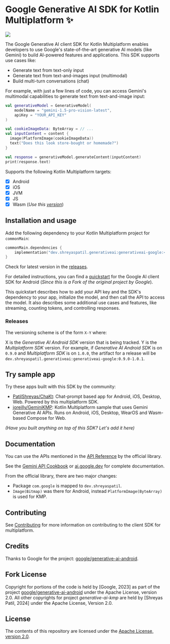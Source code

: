 # Google Generative AI SDK for Kotlin Multiplatform ✨

<a href="https://search.maven.org/search?q=g:dev.shreyaspatil.generativeai"><img src="https://img.shields.io/maven-central/v/dev.shreyaspatil.generativeai/generativeai-google?label=Maven%20Central&logo=kotlin&style=flat-square"/></a>

The Google Generative AI client SDK for Kotlin Multiplatform enables developers to use Google's 
state-of-the-art generative AI models (like Gemini) to build AI-powered features and applications. 
This SDK supports use cases like:
- Generate text from text-only input
- Generate text from text-and-images input (multimodal)
- Build multi-turn conversations (chat)

For example, with just a few lines of code, you can access Gemini's multimodal capabilities to 
generate text from text-and-image input:

```kotlin
val generativeModel = GenerativeModel(
    modelName = "gemini-1.5-pro-vision-latest",
    apiKey = "YOUR_API_KEY"
)

val cookieImageData: ByteArray = // ...
val inputContent = content {
  image(PlatformImage(cookieImageData))
  text("Does this look store-bought or homemade?")
}

val response = generativeModel.generateContent(inputContent)
print(response.text)
```

Supports the following Kotlin Multiplatform targets:
- [x] Android
- [x] iOS
- [x] JVM
- [x] JS
- [x] Wasm (_Use this [version](https://github.com/PatilShreyas/generative-ai-kmp/releases/tag/v0.9.0-1.0.1-wasm)_)

## Installation and usage

Add the following dependency to your Kotlin Multiplatform project for `commonMain`:

```kotlin
commonMain.dependencies {
    implementation("dev.shreyaspatil.generativeai:generativeai-google:<version>")
}
```

Check for latest version in the [releases](https://github.com/PatilShreyas/generative-ai-kmp/releases).

For detailed instructions, you can find a [quickstart](https://ai.google.dev/tutorials/android_quickstart) 
for the Google AI client SDK for Android (_Since this is a Fork of the original project by Google_).

This quickstart describes how to add your API key and the SDK's dependency to your app, 
initialize the model, and then call the API to access the model. It also describes some additional 
use cases and features, like streaming, counting tokens, and controlling responses.

### Releases
The versioning scheme is of the form `X-Y` where:

X is the _Generative AI  Android SDK_ version that is being tracked.
Y is the _Multiplatform SDK_ version.
For example, if _Generative AI  Android SDK_ is on `0.9.0` and _Multiplatform SDK_ is on `1.0.0`, the artifact for a release will be `dev.shreyaspatil.generativeai:generativeai-google:0.9.0-1.0.1`.

## Try sample app

Try these apps built with this SDK by the community:

- [PatilShreyas/ChaKt](https://github.com/PatilShreyas/ChaKt-KMP): Chat-prompt based app for Android, iOS, Desktop, Web. Powered by this multiplatform SDK.
- [joreilly/GeminiKMP](https://github.com/joreilly/GeminiKMP): Kotlin Multiplatform sample that uses Gemini Generative AI APIs. Runs on Android, iOS, Desktop, WearOS and Wasm-based Compose for Web.

*(Have you built anything on top of this SDK? Let's add it here)*

## Documentation

You can use the APIs mentioned in the [API Reference](https://ai.google.dev/tutorials/android_quickstart)
by the official library.

See the [Gemini API Cookbook](https://github.com/google-gemini/gemini-api-cookbook/) or [ai.google.dev](https://ai.google.dev) for complete documentation.

From the official library, there are two major changes:
- Package `com.google` is mapped to `dev.shreyaspatil`.
- `Image(Bitmap)` was there for Android, instead `PlatformImage(ByteArray)` is used for KMP.

## Contributing

See [Contributing](https://github.com/patilshreyas/generative-ai-kmp/blob/main/CONTRIBUTING.md) for 
more information on contributing to the client SDK for multiplatform.

## Credits
Thanks to Google for the project: [google/generative-ai-android](https://github.com/google/generative-ai-android).

## Fork License
Copyright for portions of the code is held by [Google, 2023] as part of the project 
[google/generative-ai-android](https://github.com/google/generative-ai-android) under the 
Apache License, version 2.0. 
All other copyrights for project *generative-ai-kmp* are held by [Shreyas Patil, 2024] under the 
Apache License, Version 2.0.

## License

The contents of this repository are licensed under the
[Apache License, version 2.0](http://www.apache.org/licenses/LICENSE-2.0).
